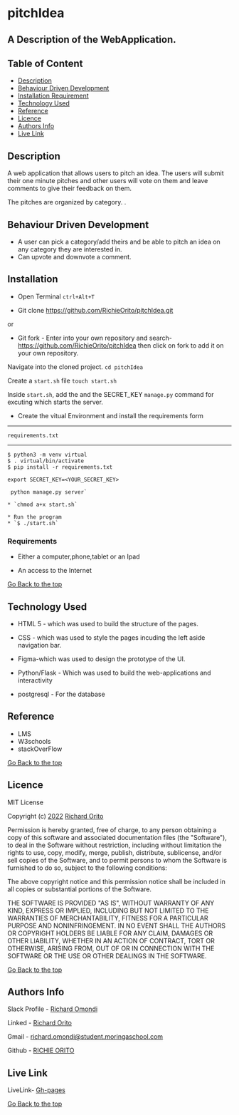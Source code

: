 # pitchIdea

## A Description of the WebApplication.

## Table of Content

+ [Description](#description)
+ [Behaviour Driven Development](#behaviour-driven-development)
+ [Installation Requirement](#Installation)
+ [Technology Used](#technology-used)
+ [Reference](#reference)
+ [Licence](#licence)
+ [Authors Info](#authors-info)
+ [Live Link](#live-link)

## Description

<p>A web application that allows users to pitch an idea. The users will submit their one minute pitches and other users will vote on them and leave comments to give their feedback on them.

The pitches are organized by category. .</p>

## Behaviour Driven Development

<p>

* A user can pick a category/add theirs and be able to pitch an idea on any category they are interested in.
* Can upvote and downvote a comment.

</p>

## Installation

* Open Terminal `ctrl+Alt+T`

* Git clone https://github.com/RichieOrito/pitchIdea.git

or

* Git fork - Enter into your own repository and search-https://github.com/RichieOrito/pitchIdea then click on fork to add
it on your own repository.

 Navigate into the cloned project. 
`cd pitchIdea`

 Create a `start.sh` file
 `touch start.sh`

 Inside `start.sh`, add the and the SECRET_KEY `manage.py` command for excuting which starts the server.

* Create the vitual Environment and install the 
requirements form 
---
`requirements.txt`
***


```
$ python3 -m venv virtual
$ . virtual/bin/activate
$ pip install -r requirements.txt
```

`export SECRET_KEY=<YOUR_SECRET_KEY>`

```
 python manage.py server`

* `chmod a+x start.sh`

* Run the program
* `$ ./start.sh`
```

### Requirements

* Either a computer,phone,tablet or an Ipad

* An access to the Internet

[Go Back to the top](#pitchIdea)

## Technology Used

* HTML 5 - which was used to build the structure of the pages.

* CSS - which was used to style the pages incuding the left aside navigation bar.

* Figma-which was used to design the prototype of the UI.

* Python/Flask - Which was used to build the web-applications and interactivity

* postgresql - For the database

## Reference

* LMS
* W3schools
* stackOverFlow

[Go Back to the top](#pitchIdea)

## Licence

MIT License

Copyright (c) [2022](#licence) [Richard Orito](#licence)

Permission is hereby granted, free of charge, to any person obtaining a copy
of this software and associated documentation files (the "Software"), to deal
in the Software without restriction, including without limitation the rights
to use, copy, modify, merge, publish, distribute, sublicense, and/or sell
copies of the Software, and to permit persons to whom the Software is
furnished to do so, subject to the following conditions:

The above copyright notice and this permission notice shall be included in all
copies or substantial portions of the Software.

THE SOFTWARE IS PROVIDED "AS IS", WITHOUT WARRANTY OF ANY KIND, EXPRESS OR
IMPLIED, INCLUDING BUT NOT LIMITED TO THE WARRANTIES OF MERCHANTABILITY,
FITNESS FOR A PARTICULAR PURPOSE AND NONINFRINGEMENT. IN NO EVENT SHALL THE
AUTHORS OR COPYRIGHT HOLDERS BE LIABLE FOR ANY CLAIM, DAMAGES OR OTHER
LIABILITY, WHETHER IN AN ACTION OF CONTRACT, TORT OR OTHERWISE, ARISING FROM,
OUT OF OR IN CONNECTION WITH THE SOFTWARE OR THE USE OR OTHER DEALINGS IN THE
SOFTWARE.

[Go Back to the top](#pitchIdea)

## Authors Info

Slack Profile - [Richard Omondi](https://app.slack.com/client/T0101L740P4/C010GLANY3A/user_profile/U02EZFHEJUA)

Linked - [Richard Orito](https://www.linkedin.com/in/richie-orito/)

Gmail - [richard.omondi@student.moringaschool.com]()

Github - [RICHIE ORITO](https://github.com/RichieOrito)

## Live Link

LiveLink- [Gh-pages](https://ori-idea.herokuapp.com/)

[Go Back to the top](#pitchIdea)